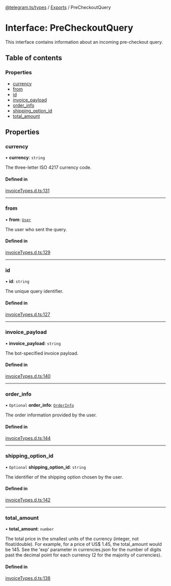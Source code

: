 [@telegram.ts/types](../README.md) / [Exports](../modules.md) / PreCheckoutQuery

# Interface: PreCheckoutQuery

This interface contains information about an incoming pre-checkout query.

## Table of contents

### Properties

- [currency](PreCheckoutQuery.md#currency)
- [from](PreCheckoutQuery.md#from)
- [id](PreCheckoutQuery.md#id)
- [invoice\_payload](PreCheckoutQuery.md#invoice_payload)
- [order\_info](PreCheckoutQuery.md#order_info)
- [shipping\_option\_id](PreCheckoutQuery.md#shipping_option_id)
- [total\_amount](PreCheckoutQuery.md#total_amount)

## Properties

### currency

• **currency**: `string`

The three-letter ISO 4217 currency code.

#### Defined in

[invoiceTypes.d.ts:131](https://github.com/telegramsjs/types/blob/d08200f/src/invoiceTypes.d.ts#L131)

___

### from

• **from**: [`User`](User.md)

The user who sent the query.

#### Defined in

[invoiceTypes.d.ts:129](https://github.com/telegramsjs/types/blob/d08200f/src/invoiceTypes.d.ts#L129)

___

### id

• **id**: `string`

The unique query identifier.

#### Defined in

[invoiceTypes.d.ts:127](https://github.com/telegramsjs/types/blob/d08200f/src/invoiceTypes.d.ts#L127)

___

### invoice\_payload

• **invoice\_payload**: `string`

The bot-specified invoice payload.

#### Defined in

[invoiceTypes.d.ts:140](https://github.com/telegramsjs/types/blob/d08200f/src/invoiceTypes.d.ts#L140)

___

### order\_info

• `Optional` **order\_info**: [`OrderInfo`](OrderInfo.md)

The order information provided by the user.

#### Defined in

[invoiceTypes.d.ts:144](https://github.com/telegramsjs/types/blob/d08200f/src/invoiceTypes.d.ts#L144)

___

### shipping\_option\_id

• `Optional` **shipping\_option\_id**: `string`

The identifier of the shipping option chosen by the user.

#### Defined in

[invoiceTypes.d.ts:142](https://github.com/telegramsjs/types/blob/d08200f/src/invoiceTypes.d.ts#L142)

___

### total\_amount

• **total\_amount**: `number`

The total price in the smallest units of the currency (integer, not float/double).
For example, for a price of US$ 1.45, the total_amount would be 145.
See the 'exp' parameter in currencies.json for the number of digits past the decimal point for each currency
(2 for the majority of currencies).

#### Defined in

[invoiceTypes.d.ts:138](https://github.com/telegramsjs/types/blob/d08200f/src/invoiceTypes.d.ts#L138)
